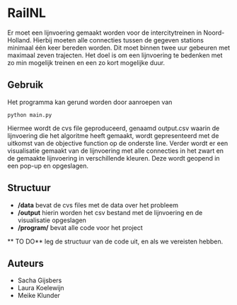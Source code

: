 # RailNL

Er moet een lijnvoering gemaakt worden voor de intercitytreinen in Noord-Holland. Hierbij moeten alle connecties tussen de gegeven stations minimaal één keer bereden worden. Dit moet binnen twee uur gebeuren met maximaal zeven trajecten. Het doel is om een lijnvoering te bedenken met zo min mogelijk treinen en een zo kort mogelijke duur.

## Gebruik

Het programma kan gerund worden door aanroepen van 

    python main.py

Hiermee wordt de cvs file geproduceerd, genaamd output.csv waarin de lijnvoering die het algoritme heeft gemaakt, wordt gepresenteerd met de uitkomst van de objective function op de onderste line.
Verder wordt er een visualisatie gemaakt van de lijnvoering met alle connecties in het zwart en de gemaakte lijnvoering in verschillende kleuren. Deze wordt geopend in een pop-up en opgeslagen.

## Structuur
- **/data** bevat de cvs files met de data over het probleem
- **/output** hierin worden het csv bestand met de lijnvoering en de visualisatie opgeslagen
- **/program/** bevat alle code voor het project

** TO DO** leg de structuur van de code uit, en als we vereisten hebben.

## Auteurs

- Sacha Gijsbers
- Laura Koelewijn
- Meike Klunder